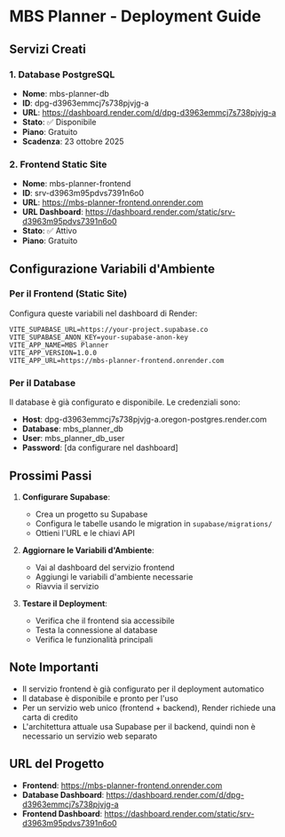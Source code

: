 # MBS Planner - Deployment Guide

## Servizi Creati

### 1. Database PostgreSQL
- **Nome**: mbs-planner-db
- **ID**: dpg-d3963emmcj7s738pjvjg-a
- **URL**: https://dashboard.render.com/d/dpg-d3963emmcj7s738pjvjg-a
- **Stato**: ✅ Disponibile
- **Piano**: Gratuito
- **Scadenza**: 23 ottobre 2025

### 2. Frontend Static Site
- **Nome**: mbs-planner-frontend
- **ID**: srv-d3963m95pdvs7391n6o0
- **URL**: https://mbs-planner-frontend.onrender.com
- **URL Dashboard**: https://dashboard.render.com/static/srv-d3963m95pdvs7391n6o0
- **Stato**: ✅ Attivo
- **Piano**: Gratuito

## Configurazione Variabili d'Ambiente

### Per il Frontend (Static Site)
Configura queste variabili nel dashboard di Render:

```env
VITE_SUPABASE_URL=https://your-project.supabase.co
VITE_SUPABASE_ANON_KEY=your-supabase-anon-key
VITE_APP_NAME=MBS Planner
VITE_APP_VERSION=1.0.0
VITE_APP_URL=https://mbs-planner-frontend.onrender.com
```

### Per il Database
Il database è già configurato e disponibile. Le credenziali sono:
- **Host**: dpg-d3963emmcj7s738pjvjg-a.oregon-postgres.render.com
- **Database**: mbs_planner_db
- **User**: mbs_planner_db_user
- **Password**: [da configurare nel dashboard]

## Prossimi Passi

1. **Configurare Supabase**:
   - Crea un progetto su Supabase
   - Configura le tabelle usando le migration in `supabase/migrations/`
   - Ottieni l'URL e le chiavi API

2. **Aggiornare le Variabili d'Ambiente**:
   - Vai al dashboard del servizio frontend
   - Aggiungi le variabili d'ambiente necessarie
   - Riavvia il servizio

3. **Testare il Deployment**:
   - Verifica che il frontend sia accessibile
   - Testa la connessione al database
   - Verifica le funzionalità principali

## Note Importanti

- Il servizio frontend è già configurato per il deployment automatico
- Il database è disponibile e pronto per l'uso
- Per un servizio web unico (frontend + backend), Render richiede una carta di credito
- L'architettura attuale usa Supabase per il backend, quindi non è necessario un servizio web separato

## URL del Progetto

- **Frontend**: https://mbs-planner-frontend.onrender.com
- **Database Dashboard**: https://dashboard.render.com/d/dpg-d3963emmcj7s738pjvjg-a
- **Frontend Dashboard**: https://dashboard.render.com/static/srv-d3963m95pdvs7391n6o0
